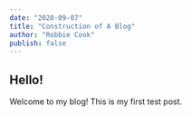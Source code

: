 ```yaml
---
date: "2020-09-07"
title: "Construction of A Blog"
author: "Robbie Cook"
publish: false
---
```

## Hello!

Welcome to my blog! This is my first test post.